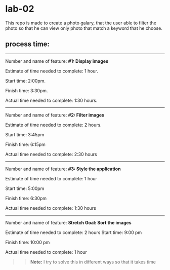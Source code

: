 # lab-02
This repo is made to create a photo galary, that the user able to filter the photo so that he can view only photo that match a keyword that he choose.


##  process time:

------------------------------------------------------------------
Number and name of feature: **#1: Display images**

Estimate of time needed to complete: 1 hour.

Start time: 2:00pm.

Finish time: 3:30pm.

Actual time needed to complete: 1:30 hours. 

---------------------------------------------------------------------
Number and name of feature:  **#2: Filter images**

Estimate of time needed to complete: 2 hours.

Start time: 3:45pm

Finish time: 6:15pm

Actual time needed to complete: 2:30 hours

----------------------------------------------------------------------
Number and name of feature: **#3: Style the application**

Estimate of time needed to complete: 1 hour

Start time: 5:00pm 

Finish time: 6:30pm

Actual time needed to complete:  1:30 hours

---------------------------------------------------------------------
Number and name of feature: **Stretch Goal: Sort the images**

Estimate of time needed to complete: 2 hours
Start time: 9:00 pm

Finish time: 10:00 pm

Actual time needed to complete: 1 hour


>> **Note:** I try to solve this in different ways so that it takes time
>>